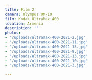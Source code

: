 ```yaml
---
title: Film 2
camera: Olympus OM-10
film: Kodak UltraMax 400
location: Armenia
description: ''
photos:
- "/uploads/ultramax-400-2021-2.jpg"
- "/uploads/ultramax-400-2021-11.jpg"
- "/uploads/ultramax-400-2021-15.jpg"
- "/uploads/ultramax-400-2021-9.jpg"
- "/uploads/ultramax-400-2021-13.jpg"
- "/uploads/ultramax-400-2021-10.jpg"
- "/uploads/ultramax-400-2021-3.jpg"

---
```

